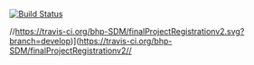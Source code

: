 [![Build Status](https://travis-ci.com/LeChampDK/finalProjectRegistrationv2-develop.svg?branch=main)](https://travis-ci.com/LeChampDK/finalProjectRegistrationv2-develop)

//https://travis-ci.org/bhp-SDM/finalProjectRegistrationv2.svg?branch=develop)](https://travis-ci.org/bhp-SDM/finalProjectRegistrationv2//